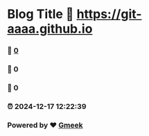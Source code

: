 # Blog Title :link: https://git-aaaa.github.io 
### :page_facing_up: [0](https://git-aaaa.github.io/tag.html) 
### :speech_balloon: 0 
### :hibiscus: 0 
### :alarm_clock: 2024-12-17 12:22:39 
### Powered by :heart: [Gmeek](https://github.com/Meekdai/Gmeek)
